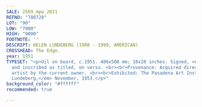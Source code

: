 ```yaml
---
SALE: 2569_mpw_2021
REFNO: "780720"
LOT: "90"
LOW: "7000"
HIGH: "9000"
FOOTNOTE: ''
DESCRIPT: HELEN LUNDEBERG (1908 - 1999, AMERICAN)
CROSSHEAD: The Edge.
year: 1951
TYPESET: "<p>Oil on board, c.1951. 406x508 mm; 16x20 inches. Signed, <em>Lundeberg,</em>
  and inscribed as titled, on verso. <br><br>Provenance: Acquired directly from the
  artist by the current owner. <br><br>Exhibited: The Pasadena Art Institute, <em>Helen
  Lundeberg,</em> November, 1953.</p>"
background_color: "#ffffff"
recommended: true

---
```


